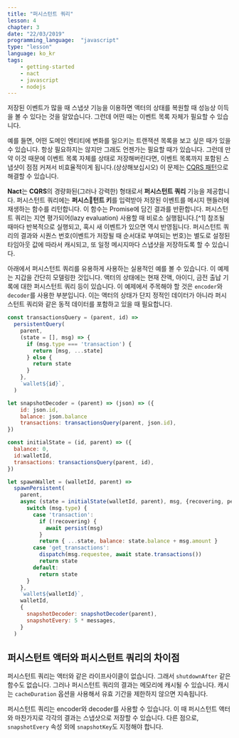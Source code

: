 ```yaml
---
title: "퍼시스턴트 쿼리"
lesson: 4
chapter: 3
date: "22/03/2019"
programming_language:  "javascript"
type: "lesson"
language: ko_kr
tags:
    - getting-started
    - nact
    - javascript
    - nodejs
---
```


저장된 이벤트가 많을 때 스냅샷 기능을 이용하면 액터의 상태를 복원할 때 성능상 이득을 볼 수 있다는 것을 알았습니다. 그런데 어떤 때는 이벤트 목록 자체가 필요할 수 있습니다.

예를 들면, 어떤 도메인 엔티티에 변화를 일으키는 트랜잭션 목록을 보고 싶은 때가 있을 수 있습니다. 항상 필요하지는 않지만 그래도 언젠가는 필요할 때가 있습니다. 그런데 만약 이것 때문에 이벤트 목록 자체를 상태로 저장해버린다면, 이벤트 목록까지 포함된 스냅샷이 점점 커져서 비효율적이게 됩니다.(상상해보십시오) 이 문제는 [CQRS 패턴](https://martinfowler.com/bliki/CQRS.html)으로 해결할 수 있습니다.

**Nact**는 **CQRS**의 경량화된(그러나 강력한) 형태로서 **퍼시스턴트 쿼리** 기능을 제공합니다. 퍼시스턴트 쿼리에는 **퍼시스턴트 키**를 입력받아 저장된 이벤트를 메시지 핸들러에 재생하는 함수를 리턴합니다. 이 함수는 Promise에 담긴 결과를 반환합니다. 퍼시스턴트 쿼리는 지연 평가되어(lazy evaluation) 사용할 때 비로소 실행됩니다.[^1] 참조될 때마다 반복적으로 실행되고, 혹시 새 이벤트가 있으면 역시 반영됩니다. 퍼시스턴트 쿼리의 결과와 시퀀스 번호(이벤트가 저장될 때 순서대로 부여되는 번호)는 별도로 설정된 타임아웃 값에 따라서 캐시되고, 또 일정 메시지마다 스냅샷을 저장하도록 할 수 있습니다.

아래에서 퍼시스턴트 쿼리를 유용하게 사용하는 실용적인 예를 볼 수 있습니다. 이 예제는 지갑을 간단히 모델링한 것입니다. 액터의 상태에는 현재 잔액, 아이디, 금전 출납 기록에 대한 퍼시스턴트 쿼리 등이 있습니다. 이 예제에서 주목해야 할 것은 `encoder`와 `decoder`를 사용한 부분입니다. 이는 액터의 상태가 단지 정적인 데이터가 아니라 퍼시스턴트 쿼리와 같은 동적 데이터를 포함하고 있을 때 필요합니다.

```javascript
const transactionsQuery = (parent, id) =>
  persistentQuery(    
    parent,
    (state = [], msg) => {
      if (msg.type === 'transaction') {
        return [msg, ...state]
      } else {
        return state
      }          
    },
    `wallet${id}`,
  )

let snapshotDecoder = (parent) => (json) => ({
    id: json.id,
    balance: json.balance
    transactions: transactionsQuery(parent, json.id),
})

const initialState = (id, parent) => ({  
  balance: 0,
  id:walletId,
  transactions: transactionsQuery(parent, id),    
})

let spawnWallet = (walletId, parent) =>
  spawnPersistent(
    parent,        
    async (state = initialState(walletId, parent), msg, {recovering, persist}) => {
      switch (msg.type) {
        case 'transaction':          
          if (!recovering) {
            await persist(msg)
          }
          return { ...state, balance: state.balance + msg.amount }
        case 'get_transactions':                    
          dispatch(msg.requestee, await state.transactions())
          return state
        default: 
          return state
      }
    },
    `wallet${walletId}`,
    walletId,
    {
      snapshotDecoder: snapshotDecoder(parent),        
      snapshotEvery: 5 * messages,
    }    
  )
```


## 퍼시스턴트 액터와 퍼시스턴트 쿼리의 차이점

퍼시스턴트 쿼리는 액터와 같은 라이프사이클이 없습니다. 그래서 `shutdownAfter` 같은 함수도 없습니다. 그러나 퍼시스턴트 쿼리의 결과는 메모리에 캐시될 수 있습니다. 캐시는 `cacheDuration` 옵션을 사용해서 유효 기간을 제한하지 않으면 지속됩니다.

퍼시스턴트 쿼리는 encoder와 decoder를 사용할 수 있습니다. 이 때 퍼시스턴트 액터와 마찬가지로 각각의 결과는 스냅샷으로 저장할 수 있습니다. 다른 점으로, `snapshotEvery` 속성 외에 `snapshotKey`도 지정해야 합니다.
